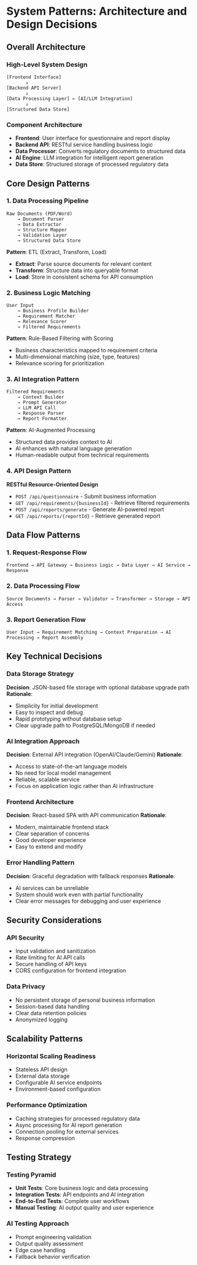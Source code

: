 # System Patterns: Architecture and Design Decisions

## Overall Architecture

### High-Level System Design
```
[Frontend Interface] 
       ↓
[Backend API Server]
       ↓
[Data Processing Layer] ← [AI/LLM Integration]
       ↓
[Structured Data Store]
```

### Component Architecture
- **Frontend**: User interface for questionnaire and report display
- **Backend API**: RESTful service handling business logic
- **Data Processor**: Converts regulatory documents to structured data
- **AI Engine**: LLM integration for intelligent report generation
- **Data Store**: Structured storage of processed regulatory data

## Core Design Patterns

### 1. Data Processing Pipeline
```
Raw Documents (PDF/Word) 
    → Document Parser 
    → Data Extractor 
    → Structure Mapper 
    → Validation Layer 
    → Structured Data Store
```

**Pattern**: ETL (Extract, Transform, Load)
- **Extract**: Parse source documents for relevant content
- **Transform**: Structure data into queryable format
- **Load**: Store in consistent schema for API consumption

### 2. Business Logic Matching
```
User Input 
    → Business Profile Builder 
    → Requirement Matcher 
    → Relevance Scorer 
    → Filtered Requirements
```

**Pattern**: Rule-Based Filtering with Scoring
- Business characteristics mapped to requirement criteria
- Multi-dimensional matching (size, type, features)
- Relevance scoring for prioritization

### 3. AI Integration Pattern
```
Filtered Requirements 
    → Context Builder 
    → Prompt Generator 
    → LLM API Call 
    → Response Parser 
    → Report Formatter
```

**Pattern**: AI-Augmented Processing
- Structured data provides context to AI
- AI enhances with natural language generation
- Human-readable output from technical requirements

### 4. API Design Pattern
**RESTful Resource-Oriented Design**
- `POST /api/questionnaire` - Submit business information
- `GET /api/requirements/{businessId}` - Retrieve filtered requirements
- `POST /api/reports/generate` - Generate AI-powered report
- `GET /api/reports/{reportId}` - Retrieve generated report

## Data Flow Patterns

### 1. Request-Response Flow
```
Frontend → API Gateway → Business Logic → Data Layer → AI Service → Response
```

### 2. Data Processing Flow
```
Source Documents → Parser → Validator → Transformer → Storage → API Access
```

### 3. Report Generation Flow
```
User Input → Requirement Matching → Context Preparation → AI Processing → Report Assembly
```

## Key Technical Decisions

### Data Storage Strategy
**Decision**: JSON-based file storage with optional database upgrade path
**Rationale**: 
- Simplicity for initial development
- Easy to inspect and debug
- Rapid prototyping without database setup
- Clear upgrade path to PostgreSQL/MongoDB if needed

### AI Integration Approach
**Decision**: External API integration (OpenAI/Claude/Gemini)
**Rationale**:
- Access to state-of-the-art language models
- No need for local model management
- Reliable, scalable service
- Focus on application logic rather than AI infrastructure

### Frontend Architecture
**Decision**: React-based SPA with API communication
**Rationale**:
- Modern, maintainable frontend stack
- Clear separation of concerns
- Good developer experience
- Easy to extend and modify

### Error Handling Pattern
**Decision**: Graceful degradation with fallback responses
**Rationale**:
- AI services can be unreliable
- System should work even with partial functionality
- Clear error messages for debugging and user experience

## Security Considerations

### API Security
- Input validation and sanitization
- Rate limiting for AI API calls
- Secure handling of API keys
- CORS configuration for frontend integration

### Data Privacy
- No persistent storage of personal business information
- Session-based data handling
- Clear data retention policies
- Anonymized logging

## Scalability Patterns

### Horizontal Scaling Readiness
- Stateless API design
- External data storage
- Configurable AI service endpoints
- Environment-based configuration

### Performance Optimization
- Caching strategies for processed regulatory data
- Async processing for AI report generation
- Connection pooling for external services
- Response compression

## Testing Strategy

### Testing Pyramid
- **Unit Tests**: Core business logic and data processing
- **Integration Tests**: API endpoints and AI integration
- **End-to-End Tests**: Complete user workflows
- **Manual Testing**: AI output quality and user experience

### AI Testing Approach
- Prompt engineering validation
- Output quality assessment
- Edge case handling
- Fallback behavior verification

